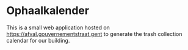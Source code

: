 # Ophaalkalender

This is a small web application hosted on https://afval.gouvernementstraat.gent to 
generate the trash collection calendar for our building.